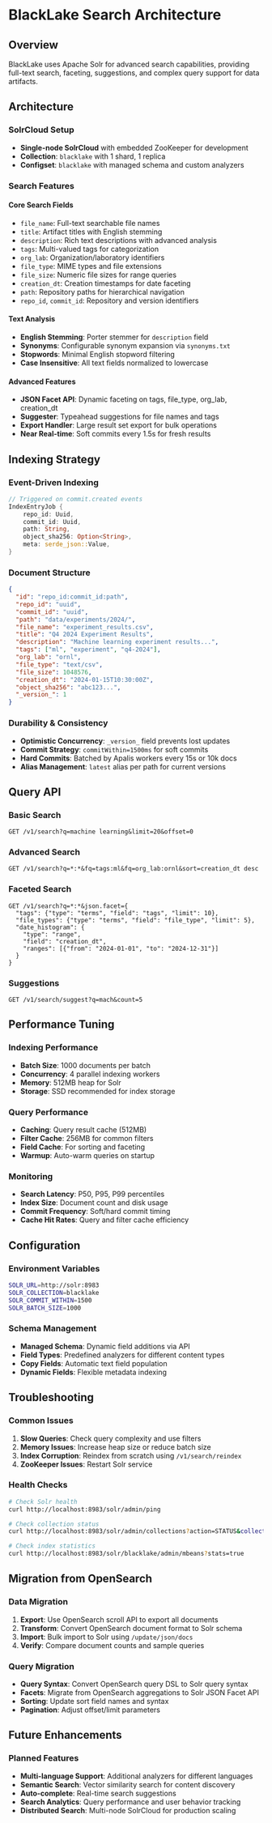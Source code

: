 # BlackLake Search Architecture

## Overview

BlackLake uses Apache Solr for advanced search capabilities, providing full-text search, faceting, suggestions, and complex query support for data artifacts.

## Architecture

### SolrCloud Setup

- **Single-node SolrCloud** with embedded ZooKeeper for development
- **Collection**: `blacklake` with 1 shard, 1 replica
- **Configset**: `blacklake` with managed schema and custom analyzers

### Search Features

#### Core Search Fields

- `file_name`: Full-text searchable file names
- `title`: Artifact titles with English stemming
- `description`: Rich text descriptions with advanced analysis
- `tags`: Multi-valued tags for categorization
- `org_lab`: Organization/laboratory identifiers
- `file_type`: MIME types and file extensions
- `file_size`: Numeric file sizes for range queries
- `creation_dt`: Creation timestamps for date faceting
- `path`: Repository paths for hierarchical navigation
- `repo_id`, `commit_id`: Repository and version identifiers

#### Text Analysis

- **English Stemming**: Porter stemmer for `description` field
- **Synonyms**: Configurable synonym expansion via `synonyms.txt`
- **Stopwords**: Minimal English stopword filtering
- **Case Insensitive**: All text fields normalized to lowercase

#### Advanced Features

- **JSON Facet API**: Dynamic faceting on tags, file_type, org_lab, creation_dt
- **Suggester**: Typeahead suggestions for file names and tags
- **Export Handler**: Large result set export for bulk operations
- **Near Real-time**: Soft commits every 1.5s for fresh results

## Indexing Strategy

### Event-Driven Indexing

```rust
// Triggered on commit.created events
IndexEntryJob {
    repo_id: Uuid,
    commit_id: Uuid,
    path: String,
    object_sha256: Option<String>,
    meta: serde_json::Value,
}
```

### Document Structure

```json
{
  "id": "repo_id:commit_id:path",
  "repo_id": "uuid",
  "commit_id": "uuid", 
  "path": "data/experiments/2024/",
  "file_name": "experiment_results.csv",
  "title": "Q4 2024 Experiment Results",
  "description": "Machine learning experiment results...",
  "tags": ["ml", "experiment", "q4-2024"],
  "org_lab": "ornl",
  "file_type": "text/csv",
  "file_size": 1048576,
  "creation_dt": "2024-01-15T10:30:00Z",
  "object_sha256": "abc123...",
  "_version_": 1
}
```

### Durability & Consistency

- **Optimistic Concurrency**: `_version_` field prevents lost updates
- **Commit Strategy**: `commitWithin=1500ms` for soft commits
- **Hard Commits**: Batched by Apalis workers every 15s or 10k docs
- **Alias Management**: `latest` alias per path for current versions

## Query API

### Basic Search

```http
GET /v1/search?q=machine learning&limit=20&offset=0
```

### Advanced Search

```http
GET /v1/search?q=*:*&fq=tags:ml&fq=org_lab:ornl&sort=creation_dt desc
```

### Faceted Search

```http
GET /v1/search?q=*:*&json.facet={
  "tags": {"type": "terms", "field": "tags", "limit": 10},
  "file_types": {"type": "terms", "field": "file_type", "limit": 5},
  "date_histogram": {
    "type": "range", 
    "field": "creation_dt",
    "ranges": [{"from": "2024-01-01", "to": "2024-12-31"}]
  }
}
```

### Suggestions

```http
GET /v1/search/suggest?q=mach&count=5
```

## Performance Tuning

### Indexing Performance

- **Batch Size**: 1000 documents per batch
- **Concurrency**: 4 parallel indexing workers
- **Memory**: 512MB heap for Solr
- **Storage**: SSD recommended for index storage

### Query Performance

- **Caching**: Query result cache (512MB)
- **Filter Cache**: 256MB for common filters
- **Field Cache**: For sorting and faceting
- **Warmup**: Auto-warm queries on startup

### Monitoring

- **Search Latency**: P50, P95, P99 percentiles
- **Index Size**: Document count and disk usage
- **Commit Frequency**: Soft/hard commit timing
- **Cache Hit Rates**: Query and filter cache efficiency

## Configuration

### Environment Variables

```bash
SOLR_URL=http://solr:8983
SOLR_COLLECTION=blacklake
SOLR_COMMIT_WITHIN=1500
SOLR_BATCH_SIZE=1000
```

### Schema Management

- **Managed Schema**: Dynamic field additions via API
- **Field Types**: Predefined analyzers for different content types
- **Copy Fields**: Automatic text field population
- **Dynamic Fields**: Flexible metadata indexing

## Troubleshooting

### Common Issues

1. **Slow Queries**: Check query complexity and use filters
2. **Memory Issues**: Increase heap size or reduce batch size
3. **Index Corruption**: Reindex from scratch using `/v1/search/reindex`
4. **ZooKeeper Issues**: Restart Solr service

### Health Checks

```bash
# Check Solr health
curl http://localhost:8983/solr/admin/ping

# Check collection status
curl http://localhost:8983/solr/admin/collections?action=STATUS&collection=blacklake

# Check index statistics
curl http://localhost:8983/solr/blacklake/admin/mbeans?stats=true
```

## Migration from OpenSearch

### Data Migration

1. **Export**: Use OpenSearch scroll API to export all documents
2. **Transform**: Convert OpenSearch document format to Solr schema
3. **Import**: Bulk import to Solr using `/update/json/docs`
4. **Verify**: Compare document counts and sample queries

### Query Migration

- **Query Syntax**: Convert OpenSearch query DSL to Solr query syntax
- **Facets**: Migrate from OpenSearch aggregations to Solr JSON Facet API
- **Sorting**: Update sort field names and syntax
- **Pagination**: Adjust offset/limit parameters

## Future Enhancements

### Planned Features

- **Multi-language Support**: Additional analyzers for different languages
- **Semantic Search**: Vector similarity search for content discovery
- **Auto-complete**: Real-time search suggestions
- **Search Analytics**: Query performance and user behavior tracking
- **Distributed Search**: Multi-node SolrCloud for production scaling
